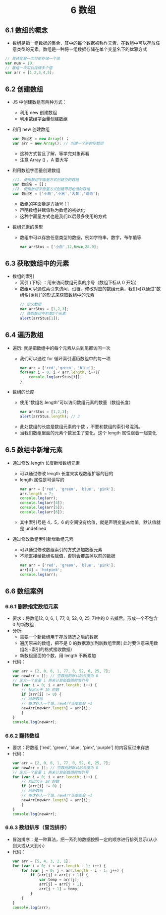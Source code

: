 # <center>6 数组

## 6.1 数组的概念

- 数组是指一组数据的集合，其中的每个数据被称作元素，在数组中可以存放任意类型的元素。数组是一种将一组数据存储在单个变量名下的优雅方式
~~~js
// 普通变量一次只能存储一个值
var num = 10;
// 数组一次可以存储多个值
var arr = [1,2,3,4,5];
~~~

## 6.2 创建数组

- JS 中创建数组有两种方式：
  - 利用 new 创建数组
  - 利用数组字面量创建数组


- 利用 new 创建数组
    ~~~js
    var 数组名 = new Array() ；
    var arr = new Array(); // 创建一个新的空数组
    ~~~
    - 这种方式暂且了解，等学完对象再看
    - 注意 Array () ，A 要大写


- 利用数组字面量创建数组
    ~~~js
    //1. 使用数组字面量方式创建空的数组
    var 数组名 = []；
    //2. 使用数组字面量方式创建带初始值的数组
    var 数组名 = ['小白','小黑','大黄','瑞奇'];
    ~~~
    - 数组的字面量是方括号 [ ]
    - 声明数组并赋值称为数组的初始化
    - 这种字面量方式也是我们以后最多使用的方式


- 数组元素的类型
  - 数组中可以存放任意类型的数据，例如字符串，数字，布尔值等
    ~~~js
    var arrStus = ['小白',12,true,28.9];
    ~~~

## 6.3 获取数组中的元素

- 数组的索引
  - 索引 (下标) ：用来访问数组元素的序号（数组下标从 0 开始）
  - 数组可以通过索引来访问、设置、修改对应的数组元素，我们可以通过“数组名`[索引]`”的形式来获取数组中的元素
    ~~~js
    // 定义数组
    var arrStus = [1,2,3];
    // 获取数组中的第2个元素
    alert(arrStus[1]);
    ~~~


## 6.4 遍历数组

- 遍历: 就是把数组中的每个元素从头到尾都访问一次
  - 我们可以通过 for 循环索引遍历数组中的每一项
    ~~~js
    var arr = ['red','green', 'blue'];
    for(var i = 0; i < arr.length; i++){
        console.log(arrStus[i]);
    }
    ~~~


- 数组的长度
  - 使用“数组名.length”可以访问数组元素的数量（数组长度）
    ~~~js
    var arrStus = [1,2,3];
    alert(arrStus.length); // 3
    ~~~
  - 此处数组的长度是数组元素的个数 ，不要和数组的索引号混淆。
  - 当我们数组里面的元素个数发生了变化，这个 length 属性跟着一起变化


## 6.5 数组中新增元素

- 通过修改 length 长度新增数组元素
  - 可以通过修改 length 长度来实现数组扩容的目的
  - length 属性是可读写的
    ~~~js
    var arr = ['red', 'green', 'blue', 'pink'];
    arr.length = 7;
    console.log(arr);
    console.log(arr[4]);
    console.log(arr[5]);
    console.log(arr[6]);
    ~~~
  - 其中索引号是 4，5，6 的空间没有给值，就是声明变量未给值，默认值就是 undefined


- 通过修改数组索引新增数组元素
  - 可以通过修改数组索引的方式追加数组元素
  - 不能直接给数组名赋值，否则会覆盖掉以前的数据
    ~~~js
    var arr = ['red', 'green', 'blue', 'pink'];
    arr[4] = 'hotpink';
    console.log(arr);
    ~~~

## 6.6 数组案例

### 6.6.1 删除指定数组元素

- 要求：将数组[2, 0, 6, 1, 77, 0, 52, 0, 25, 7]中的 0 去掉后，形成一个不包含 0 的新数组
- 分析:
  - 需要一个新数组用于存放筛选之后的数据
  - 遍历原来的数组，把不是 0 的数据添加到新数组里面( 此时要注意采用数组名+索引的格式接收数据)
  - 新数组里面的个数，用 length 不断累加
- 代码：
    ~~~js
    var arr = [2, 0, 6, 1, 77, 0, 52, 0, 25, 7];
    var newArr = []; // 空数组的默认的长度为 0
    // 定义一个变量 i 用来计算新数组的索引号
    for (var i = 0; i < arr.length; i++) {
        // 找出大于 10 的数
        if (arr[i] != 0) {
        // 给新数组
        // 每次存入一个值，newArr长度都会 +1
        newArr[newArr.length] = arr[i];
        }
    }
    console.log(newArr);
    ~~~


### 6.6.2 翻转数组

- 要求：将数组 ['red', 'green', 'blue', 'pink', 'purple'] 的内容反过来存放
- 代码：
    ~~~js
    var arr = [2, 0, 6, 1, 77, 0, 52, 0, 25, 7];
    var newArr = []; // 空数组的默认的长度为 0
    // 定义一个变量 i 用来计算新数组的索引号
    for (var i = 0; i < arr.length; i++) {
        // 找出大于 10 的数
        if (arr[i] != 0) {
        // 给新数组
        // 每次存入一个值，newArr长度都会 +1
        newArr[newArr.length] = arr[i];
        }
    }
    console.log(newArr);
    ~~~


### 6.6.3 数组排序（冒泡排序）

- 冒泡排序：是一种算法，把一系列的数据按照一定的顺序进行排列显示(从小到大或从大到小）
- 代码：
    ~~~js
    var arr = [5, 4, 3, 2, 1];
    for (var i = 0; i < arr.length - 1; i++) {
        for (var j = 0; j < arr.length - i - 1; j++) {
            if (arr[j] > arr[j + 1]) {
                var temp = arr[j];
                arr[j] = arr[j + 1];
                arr[j + 1] = temp;
            }
        }
    }
    console.log(arr);
    ~~~